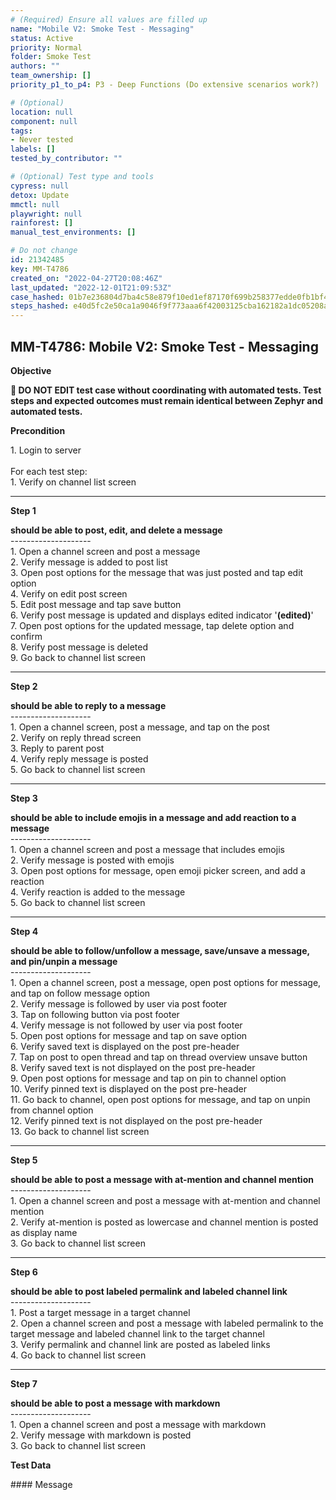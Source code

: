 ```yaml
---
# (Required) Ensure all values are filled up
name: "Mobile V2: Smoke Test - Messaging"
status: Active
priority: Normal
folder: Smoke Test
authors: ""
team_ownership: []
priority_p1_to_p4: P3 - Deep Functions (Do extensive scenarios work?)

# (Optional)
location: null
component: null
tags: 
- Never tested
labels: []
tested_by_contributor: ""

# (Optional) Test type and tools
cypress: null
detox: Update
mmctl: null
playwright: null
rainforest: []
manual_test_environments: []

# Do not change
id: 21342485
key: MM-T4786
created_on: "2022-04-27T20:08:46Z"
last_updated: "2022-12-01T21:09:53Z"
case_hashed: 01b7e236804d7ba4c58e879f10ed1ef87170f699b258377edde0fb1bf431865a6e58ae0c4f52f1a2b75d2bd48cff4055
steps_hashed: e40d5fc2e50ca1a9046f9f773aaa6f42003125cba162182a1dc05208a2c7380bc2410f452d3a84657516efdd6fa240bc
---
```


<!-- (Auto-generated) Based on frontmatter's "key" and "name" -->

## MM-T4786: Mobile V2: Smoke Test - Messaging

**Objective**

**🛑 DO NOT EDIT test case without coordinating with automated tests. Test steps and expected outcomes must remain identical between Zephyr and automated tests.**

**Precondition**

1\. Login to server\
\
For each test step:\
1\. Verify on channel list screen

---

**Step 1**

**should be able to post, edit, and delete a message**\
\--------------------\
1\. Open a channel screen and post a message\
2\. Verify message is added to post list\
3\. Open post options for the message that was just posted and tap edit option\
4\. Verify on edit post screen\
5\. Edit post message and tap save button\
6\. Verify post message is updated and displays edited indicator '**(edited)**'\
7\. Open post options for the updated message, tap delete option and confirm\
8\. Verify post message is deleted\
9\. Go back to channel list screen

---

**Step 2**

**should be able to reply to a message**\
\--------------------\
1\. Open a channel screen, post a message, and tap on the post\
2\. Verify on reply thread screen\
3\. Reply to parent post\
4\. Verify reply message is posted\
5\. Go back to channel list screen

---

**Step 3**

**should be able to include emojis in a message and add reaction to a message**\
\--------------------\
1\. Open a channel screen and post a message that includes emojis\
2\. Verify message is posted with emojis\
3\. Open post options for message, open emoji picker screen, and add a reaction\
4\. Verify reaction is added to the message\
5\. Go back to channel list screen

---

**Step 4**

**should be able to follow/unfollow a message, save/unsave a message, and pin/unpin a message**\
\--------------------\
1\. Open a channel screen, post a message, open post options for message, and tap on follow message option\
2\. Verify message is followed by user via post footer\
3\. Tap on following button via post footer\
4\. Verify message is not followed by user via post footer\
5\. Open post options for message and tap on save option\
6\. Verify saved text is displayed on the post pre-header\
7\. Tap on post to open thread and tap on thread overview unsave button\
8\. Verify saved text is not displayed on the post pre-header\
9\. Open post options for message and tap on pin to channel option\
10\. Verify pinned text is displayed on the post pre-header\
11\. Go back to channel, open post options for message, and tap on unpin from channel option\
12\. Verify pinned text is not displayed on the post pre-header\
13\. Go back to channel list screen

---

**Step 5**

**should be able to post a message with at-mention and channel mention**\
\--------------------\
1\. Open a channel screen and post a message with at-mention and channel mention\
2\. Verify at-mention is posted as lowercase and channel mention is posted as display name\
3\. Go back to channel list screen

---

**Step 6**

**should be able to post labeled permalink and labeled channel link**\
\--------------------\
1\. Post a target message in a target channel\
2\. Open a channel screen and post a message with labeled permalink to the target message and labeled channel link to the target channel\
3\. Verify permalink and channel link are posted as labeled links\
4\. Go back to channel list screen

---

**Step 7**

**should be able to post a message with markdown**\
\--------------------\
1\. Open a channel screen and post a message with markdown\
2\. Verify message with markdown is posted\
3\. Go back to channel list screen

**Test Data**

\#### Message
